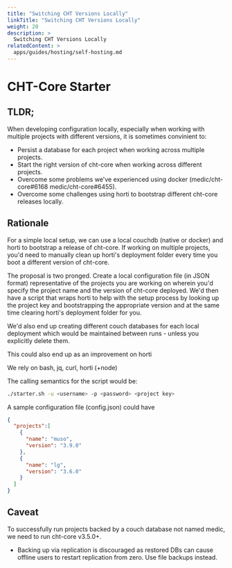 ```yaml
---
title: "Switching CHT Versions Locally"
linkTitle: "Switching CHT Versions Locally"
weight: 20
description: >
  Switching CHT Versions Locally
relatedContent: >
  apps/guides/hosting/self-hosting.md
---
```


# CHT-Core Starter

## TLDR;

When developing configuration locally, especially when working with multiple projects with different versions, it is sometimes convinient to:

- Persist a database for each project when working across multiple projects.
- Start the right version of cht-core when working across different projects.
- Overcome some problems we've experienced using docker (medic/cht-core#6168 medic/cht-core#6455).
- Overcome some challenges using horti to bootstrap different cht-core releases locally.

## Rationale

For a simple local setup, we can use a local couchdb (native or docker) and horti to bootstrap a release of cht-core. If working on multiple projects, you'd need to manually clean up horti's deployment folder every time you boot a different version of cht-core.

The proposal is two pronged. Create a local configuration file (in JSON format) representative of the projects you are working on wherein you'd specify the project name and the version of cht-core deployed. We'd then have a script that wraps horti to help with the setup process by looking up the project key and bootstrapping the appropriate version and at the same time clearing horti's deployment folder for you.

We'd also end up creating different couch databases for each local deployment which would be maintained between runs - unless you explicitly delete them.

This could also end up as an improvement on horti

We rely on bash, jq, curl, horti (+node)

The calling semantics for the script would be:

```bash
./starter.sh -u <username> -p <password> <project key>
```

A sample configuration file (config.json) could have
```json
{
  "projects":[
    {
      "name": "muso",
      "version": "3.9.0"
    },
    {
      "name": "lg",
      "version": "3.6.0"
    }
  ]
}
```
## Caveat

To successfully run projects backed by a couch database not named medic, we need to run cht-core v3.5.0+.
* Backing up via replication is discouraged as restored DBs can cause offline users to restart replication from zero. Use file backups instead.
